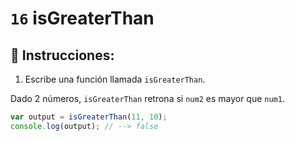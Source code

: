 # `16` isGreaterThan

## 📝 Instrucciones:

1. Escribe una función llamada `isGreaterThan`.

Dado 2 números, `isGreaterThan` retrona si `num2` es mayor que `num1`.

```Javascript
var output = isGreaterThan(11, 10);
console.log(output); // --> false
```